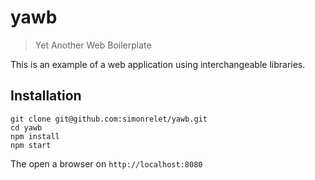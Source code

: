 # yawb

> Yet Another Web Boilerplate

This is an example of a web application using interchangeable libraries.

## Installation

```
git clone git@github.com:simonrelet/yawb.git
cd yawb
npm install
npm start
```

The open a browser on `http://localhost:8080`
